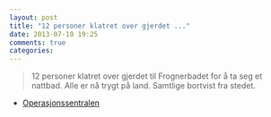 ```yaml
---
layout: post
title: "12 personer klatret over gjerdet ..."
date: 2013-07-10 19:25
comments: true
categories: 
---
```


> 12 personer klatret over gjerdet til Frognerbadet for å ta seg et nattbad. Alle er nå trygt på land. Samtlige bortvist fra stedet.
- [Operasjonssentralen](https://www.twitter.com/oslopolitiops/status/355150795286642688)
